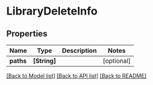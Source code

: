 # LibraryDeleteInfo

## Properties
Name | Type | Description | Notes
------------ | ------------- | ------------- | -------------
**paths** | **[String]** |  | [optional] 

[[Back to Model list]](../README.md#documentation-for-models) [[Back to API list]](../README.md#documentation-for-api-endpoints) [[Back to README]](../README.md)


